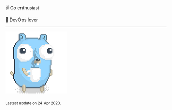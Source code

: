 :v: Go enthusiast

:muscle: DevOps lover

---

![Image alt text](/images/gopher_with_coffee.gif)


<sub>Lastest update on 24 Apr 2023.</sub>
